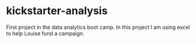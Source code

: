 # kickstarter-analysis
First project in the data analytics boot camp. In this project I am using excel to help Louise fund a campaign. 
